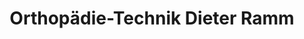 ---
title: "Orthopädie-Technik Dieter Ramm"
url: /berlin/orthopaedie-technik-dieter-ramm/
shop: Sanitätshaus
---